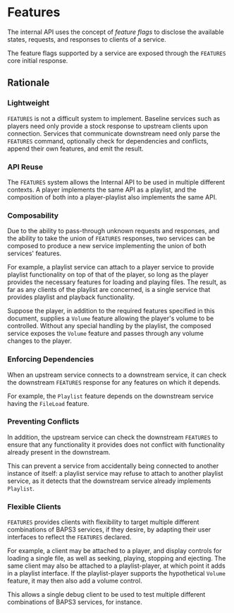 # Features

The internal API uses the concept of _feature flags_ to disclose the available
states, requests, and responses to clients of a service.

The feature flags supported by a service are exposed through the `FEATURES`
core initial response.

## Rationale

### Lightweight

`FEATURES` is not a difficult system to implement.  Baseline services such
as players need only provide a stock response to upstream clients upon
connection.  Services that communicate downstream need only parse the `FEATURES`
command, optionally check for dependencies and conflicts, append their
own features, and emit the result.

### API Reuse

The `FEATURES` system allows the Internal API to be used in multiple different
contexts.  A player implements the same API as a playlist, and the composition
of both into a player-playlist also implements the same API.

### Composability

Due to the ability to pass-through unknown requests and responses, and the
ability to take the union of `FEATURES` responses, two services can be
composed to produce a new service implementing the union of both services'
features.

For example, a playlist service can attach to a player service to provide
playlist functionality on top of that of the player, so long as the player
provides the necessary features for loading and playing files.  The result,
as far as any clients of the playlist are concerned, is a single service that
provides playlist and playback functionality.

Suppose the player, in addition to the required features specified in this
document, supplies a `Volume` feature allowing the player's volume to be
controlled.  Without any special handling by the playlist, the composed service
exposes the `Volume` feature and passes through any volume changes to the
player.

### Enforcing Dependencies

When an upstream service connects to a downstream service, it can check the
downstream `FEATURES` response for any features on which it depends.

For example, the `Playlist` feature depends on the downstream service having
the `FileLoad` feature.

### Preventing Conflicts

In addition, the upstream service can check the downstream `FEATURES` to ensure
that any functionality it provides does not conflict with functionality already
present in the downstream.

This can prevent a service from accidentally being connected to another
instance of itself: a playlist service may refuse to attach to another
playlist service, as it detects that the downstream service already implements
`Playlist`.

### Flexible Clients

`FEATURES` provides clients with flexibility to target multiple different
combinations of BAPS3 services, if they desire, by adapting their user
interfaces to reflect the `FEATURES` declared.

For example, a client may be attached to a player, and display controls for
loading a single file, as well as seeking, playing, stopping and ejecting.  The
same client may also be attached to a playlist-player, at which point it adds
in a playlist interface.  If the playlist-player supports the hypothetical
`Volume` feature, it may then also add a volume control.

This allows a single debug client to be used to test multiple different
combinations of BAPS3 services, for instance.
